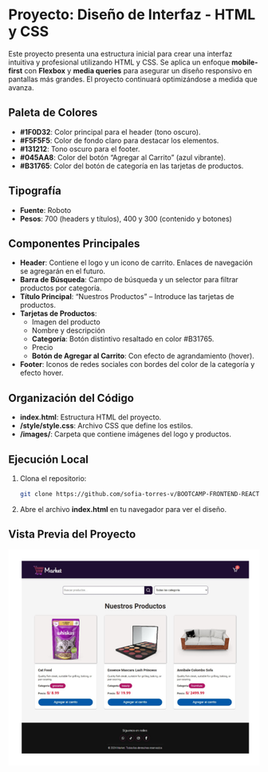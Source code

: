 # Proyecto: Diseño de Interfaz - HTML y CSS

Este proyecto presenta una estructura inicial para crear una interfaz intuitiva y profesional utilizando HTML y CSS. Se aplica un enfoque **mobile-first** con **Flexbox** y **media queries** para asegurar un diseño responsivo en pantallas más grandes. El proyecto continuará optimizándose a medida que avanza.

## Paleta de Colores

- **#1F0D32**: Color principal para el header (tono oscuro).
- **#F5F5F5**: Color de fondo claro para destacar los elementos.
- **#131212**: Tono oscuro para el footer.
- **#045AA8**: Color del botón “Agregar al Carrito” (azul vibrante).
- **#B31765**: Color del botón de categoría en las tarjetas de productos.

## Tipografía

- **Fuente**: Roboto
- **Pesos**: 700 (headers y títulos), 400 y 300 (contenido y botones)

## Componentes Principales

- **Header**: Contiene el logo y un icono de carrito. Enlaces de navegación se agregarán en el futuro.
- **Barra de Búsqueda**: Campo de búsqueda y un selector para filtrar productos por categoría.
- **Título Principal**: “Nuestros Productos” – Introduce las tarjetas de productos.
- **Tarjetas de Productos**:
  - Imagen del producto
  - Nombre y descripción
  - **Categoría**: Botón distintivo resaltado en color #B31765.
  - Precio
  - **Botón de Agregar al Carrito**: Con efecto de agrandamiento (hover).
- **Footer**: Iconos de redes sociales con bordes del color de la categoría y efecto hover.

## Organización del Código

- **index.html**: Estructura HTML del proyecto.
- **/style/style.css**: Archivo CSS que define los estilos.
- **/images/**: Carpeta que contiene imágenes del logo y productos.

## Ejecución Local

1. Clona el repositorio:
    ```bash
    git clone https://github.com/sofia-torres-v/BOOTCAMP-FRONTEND-REACT-NTT.git
    ```
2. Abre el archivo **index.html** en tu navegador para ver el diseño.

## Vista Previa del Proyecto

![Vista previa del proyecto](./images//interfaz-readme1.png)
